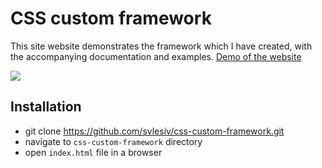 # CSS custom framework
This site website demonstrates the framework which I have created, with the accompanying documentation and examples.
[Demo of the website](http://svitlanalesiv.me/assignment4/index.html)

![](./img/css-framework.gif)

## Installation
* git clone https://github.com/svlesiv/css-custom-framework.git
* navigate to `css-custom-framework` directory
* open `index.html` file in a browser